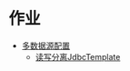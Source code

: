 # 作业
* [多数据源配置](./write-read-split-datasource/src/main/java/org/geektime/data/source/DataSourceConfiguration.java)
    * [读写分离JdbcTemplate](./write-read-split-datasource/src/main/java/org/geektime/jdbc/JdbcTemplate.java)
